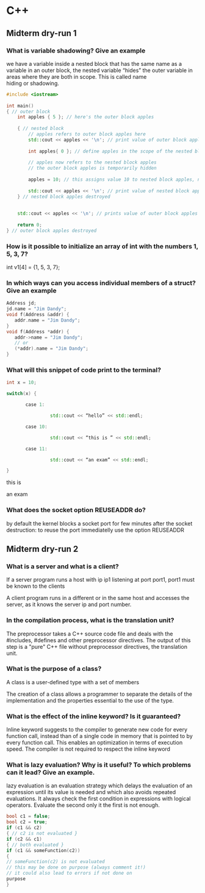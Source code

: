 # C++

## Midterm dry-run 1

### What is variable shadowing? Give an example
we have a variable inside a nested block that has the same name as a variable in an outer block, the nested variable “hides” the outer variable in areas where they are both in scope. This is called name hiding or shadowing.

```c++
#include <iostream>
 
int main()
{ // outer block
    int apples { 5 }; // here's the outer block apples
 
    { // nested block
        // apples refers to outer block apples here
        std::cout << apples << '\n'; // print value of outer block apples
 
        int apples{ 0 }; // define apples in the scope of the nested block
 
        // apples now refers to the nested block apples
        // the outer block apples is temporarily hidden
 
        apples = 10; // this assigns value 10 to nested block apples, not outer block apples
 
        std::cout << apples << '\n'; // print value of nested block apples
    } // nested block apples destroyed
 
 
    std::cout << apples << '\n'; // prints value of outer block apples
 
    return 0;
} // outer block apples destroyed
```
### How is it possible to initialize an array of int with the numbers 1, 5, 3, 7?
int v1[4] = {1, 5, 3, 7};

### In which ways can you access individual members of a struct? Give an example
```c++
Address jd;
jd.name = "Jim Dandy";
void f(Address &addr) {
   addr.name = "Jim Dandy";
}
void f(Address *addr) {
   addr->name = "Jim Dandy";
   // or
   (*addr).name = "Jim Dandy";
}
```

### What will this snippet of code print to the terminal?
```c++
int x = 10;

switch(x) {

       case 1:

                std::cout << “hello” << std::endl;

       case 10:

                std::cout << “this is ” << std::endl;

       case 11:

                std::cout << “an exam” << std::endl;

}
```

this is

an exam

### What does the socket option REUSEADDR do?
by default the kernel blocks a socket port for few minutes after the socket destruction: to reuse the port immediatelly use the option REUSEADDR

## Midterm dry-run 2
### What is a server and what is a client? 
If a server program runs a host with ip ip1 listening at port port1, port1 must be known to the clients

A client program runs in a different or in the same host and accesses the server, as it knows the server ip and port number.

### In the compilation process, what is the translation unit?
The preprocessor takes a C++ source code file and deals with the #includes, #defines and other preprocessor directives. The output of this step is a "pure" C++ file without preprocessor directives, the translation unit.

### What is the purpose of a class?
A class is a user-defined type with a set of members

The creation of a class allows a programmer to separate the details of the implementation and the properties essential to the use of the type.

### What is the effect of the inline keyword? Is it guaranteed?
Inline keyword suggests to the compiler to generate new code for every function call, instead than of a single code in memory that is pointed to by every function call. This enables an optimization in terms of execution speed. The compiler is not required to respect the inline keyword

### What is lazy evaluation? Why is it useful? To which problems can it lead? Give an example.
 lazy evaluation is an evaluation strategy which delays the evaluation of an expression until its value is needed and which also avoids repeated evaluations. It always check the first condition in expressions with logical operators. Evaluate the second only it the first is not enough. 

```c++
bool c1 = false;
bool c2 = true;
if (c1 && c2)
{ // c2 is not evaluated }
if (c2 && c1)
{ // both evaluated }
if (c1 && someFunction(c2))
{ 
// someFunction(c2) is not evaluated
// this may be done on purpose (always comment it!)
// it could also lead to errors if not done on 
purpose
}
```




